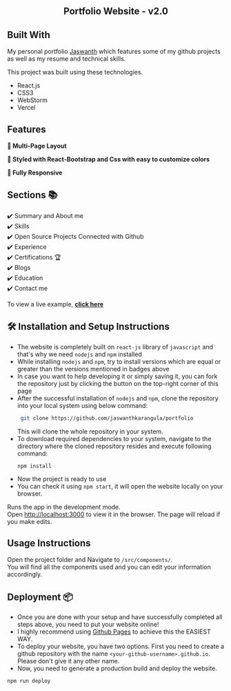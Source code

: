 <h2 align="center">
  Portfolio Website - v2.0<br/>





## Built With

My personal portfolio <a href="https://jaswanth.vercel.app/" target="_blank">Jaswanth</a> which features some of my github projects as well as my resume and technical skills.<br/>

This project was built using these technologies.

- React.js
- CSS3
- WebStorm
- Vercel

## Features

**📖 Multi-Page Layout**

**🎨 Styled with React-Bootstrap and Css with easy to customize colors**

**📱 Fully Responsive**



## Sections 📚

✔️ Summary and About me\
✔️ Skills \
✔️ Open Source Projects Connected with Github\
✔️ Experience\
✔️ Certifications 🏆\
✔️ Blogs\
✔️ Education\
✔️ Contact me

To view a live example, **[click here](https://jaswanthkarangula.github.io/)**

## 🛠 Installation and Setup Instructions

- The website is completely built on `react-js` library of `javascript` and that's why we need `nodejs` and `npm` installed
- While installing `nodejs` and `npm`, try to install versions which are equal or greater than the versions mentioned in badges above
- In case you want to help developing it or simply saving it, you can fork the repository just by clicking the button on the top-right corner of this page
- After the successful installation of `nodejs` and `npm`, clone the repository into your local system using below command:
  ```bash
   git clone https://github.com/jaswanthkarangula/portfolio
  ```
  This will clone the whole repository in your system.
- To download required dependencies to your system, navigate to the directory where the cloned repository resides and execute following command:
  ```
  npm install
  ```
- Now the project is ready to use
- You can check it using `npm start`, it will open the website locally on your browser.

Runs the app in the development mode.\
Open [http://localhost:3000](http://localhost:3000) to view it in the browser.
The page will reload if you make edits.

## Usage Instructions

Open the project folder and Navigate to `/src/components/`. <br/>
You will find all the components used and you can edit your information accordingly.

## Deployment 📦

- Once you are done with your setup and have successfully completed all steps above, you need to put your website online!
- I highly recommend using [Github Pages](https://create-react-app.dev/docs/deployment/#github-pages) to achieve this the EASIEST WAY.
- To deploy your website, you have two options. First you need to create a github repository with the name `<your-github-username>.github.io`. Please don't give it any other name.
- Now, you need to generate a production build and deploy the website.
``` 
npm run deploy
```

